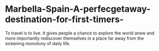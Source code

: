 # Marbella-Spain-A-perfecgetaway-destination-for-first-timers-
To travel is to live. It gives people a chance to explore the world anew and more importantly rediscover themselves in a place far away from the sickening monotony of daily life. 
